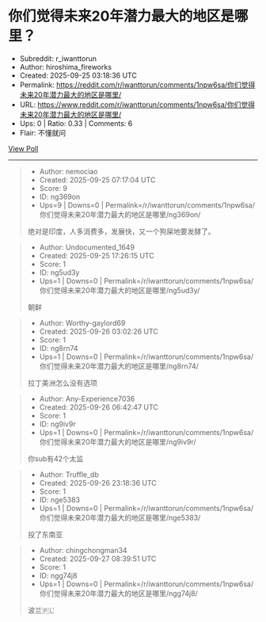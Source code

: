 # 你们觉得未来20年潜力最大的地区是哪里？

- Subreddit: r_iwanttorun
- Author: hiroshima_fireworks
- Created: 2025-09-25 03:18:36 UTC
- Permalink: https://reddit.com/r/iwanttorun/comments/1npw6sa/你们觉得未来20年潜力最大的地区是哪里/
- URL: https://www.reddit.com/r/iwanttorun/comments/1npw6sa/你们觉得未来20年潜力最大的地区是哪里/
- Ups: 0 | Ratio: 0.33 | Comments: 6
- Flair: 不懂就问


[View Poll](https://www.reddit.com/poll/1npw6sa)


---

> - Author: nemociao
> - Created: 2025-09-25 07:17:04 UTC
> - Score: 9
> - ID: ng369on
> - Ups=9 | Downs=0 | Permalink=/r/iwanttorun/comments/1npw6sa/你们觉得未来20年潜力最大的地区是哪里/ng369on/
>
> 绝对是印度，人多消费多，发展快，又一个狗屎地要发酵了。

> - Author: Undocumented_1649
> - Created: 2025-09-25 17:26:15 UTC
> - Score: 1
> - ID: ng5ud3y
> - Ups=1 | Downs=0 | Permalink=/r/iwanttorun/comments/1npw6sa/你们觉得未来20年潜力最大的地区是哪里/ng5ud3y/
>
> 朝鲜

> - Author: Worthy-gaylord69
> - Created: 2025-09-26 03:02:26 UTC
> - Score: 1
> - ID: ng8rn74
> - Ups=1 | Downs=0 | Permalink=/r/iwanttorun/comments/1npw6sa/你们觉得未来20年潜力最大的地区是哪里/ng8rn74/
>
> 拉丁美洲怎么没有选项

> - Author: Any-Experience7036
> - Created: 2025-09-26 06:42:47 UTC
> - Score: 1
> - ID: ng9iv9r
> - Ups=1 | Downs=0 | Permalink=/r/iwanttorun/comments/1npw6sa/你们觉得未来20年潜力最大的地区是哪里/ng9iv9r/
>
> 你sub有42个太监

> - Author: Truffle_db
> - Created: 2025-09-26 23:18:36 UTC
> - Score: 1
> - ID: nge5383
> - Ups=1 | Downs=0 | Permalink=/r/iwanttorun/comments/1npw6sa/你们觉得未来20年潜力最大的地区是哪里/nge5383/
>
> 投了东南亚

> - Author: chingchongman34
> - Created: 2025-09-27 08:39:51 UTC
> - Score: 1
> - ID: ngg74j8
> - Ups=1 | Downs=0 | Permalink=/r/iwanttorun/comments/1npw6sa/你们觉得未来20年潜力最大的地区是哪里/ngg74j8/
>
> 波兰🇵🇱

